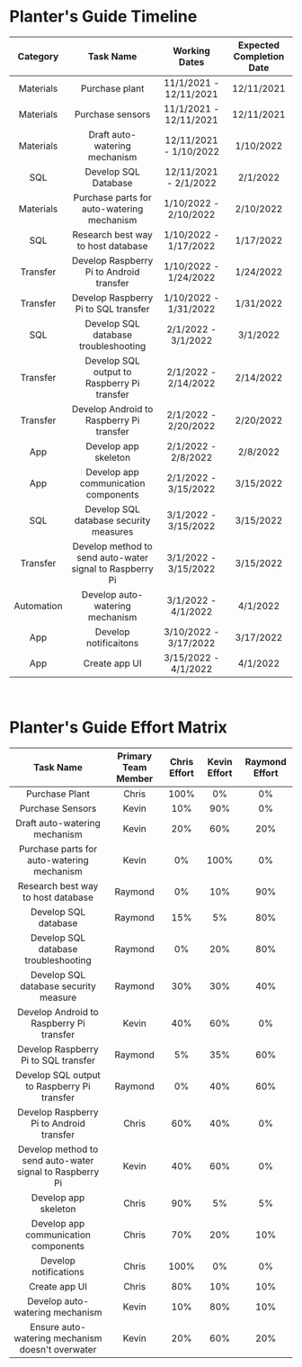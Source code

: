 # Planter's Guide Timeline

| Category | Task Name | Working Dates | Expected Completion Date |
|:---:|:---:|:---:|:---:|
| Materials | Purchase plant | 11/1/2021 - 12/11/2021 | 12/11/2021 |
| Materials | Purchase sensors | 11/1/2021 - 12/11/2021 | 12/11/2021 |
| Materials | Draft auto-watering mechanism | 12/11/2021 - 1/10/2022 | 1/10/2022 |
| SQL | Develop SQL Database | 12/11/2021 - 2/1/2022 | 2/1/2022 |
| Materials | Purchase parts for auto-watering mechanism | 1/10/2022 - 2/10/2022 | 2/10/2022 |
| SQL | Research best way to host database | 1/10/2022 - 1/17/2022 | 1/17/2022 |
| Transfer | Develop Raspberry Pi to Android transfer | 1/10/2022 - 1/24/2022 | 1/24/2022 |
| Transfer | Develop Raspberry Pi to SQL transfer | 1/10/2022 - 1/31/2022 | 1/31/2022 |
| SQL | Develop SQL database troubleshooting | 2/1/2022 - 3/1/2022 | 3/1/2022 |
| Transfer | Develop SQL output to Raspberry Pi transfer | 2/1/2022 - 2/14/2022 | 2/14/2022 |
| Transfer | Develop Android to Raspberry Pi transfer | 2/1/2022 - 2/20/2022 | 2/20/2022 |
| App | Develop app skeleton | 2/1/2022 - 2/8/2022 | 2/8/2022 |
| App | Develop app communication components | 2/1/2022 - 3/15/2022 | 3/15/2022 |
| SQL | Develop SQL database security measures | 3/1/2022 - 3/15/2022 | 3/15/2022 |
| Transfer | Develop method to send auto-water signal to Raspberry Pi| 3/1/2022 - 3/15/2022 | 3/15/2022 |
| Automation | Develop auto-watering mechanism | 3/1/2022 - 4/1/2022 | 4/1/2022 |
| App | Develop notificaitons | 3/10/2022 - 3/17/2022 | 3/17/2022 |
| App | Create app UI | 3/15/2022 - 4/1/2022 | 4/1/2022 |

<br>

# Planter's Guide Effort Matrix
| Task Name | Primary Team Member | Chris Effort | Kevin Effort | Raymond Effort |
|:---:|:---:|:---:|:---:|:---:|
| Purchase Plant | Chris | 100% | 0% | 0% |
| Purchase Sensors | Kevin | 10% | 90% | 0% |
| Draft auto-watering mechanism | Kevin | 20% | 60% | 20% |
| Purchase parts for auto-watering mechanism | Kevin | 0% | 100% | 0% |
| Research best way to host database | Raymond | 0% | 10% | 90% |
| Develop SQL database | Raymond | 15% | 5% | 80% |
| Develop SQL database troubleshooting | Raymond | 0% | 20% | 80% |
| Develop SQL database security measure | Raymond | 30% | 30% | 40% |
| Develop Android to Raspberry Pi transfer | Kevin | 40% | 60% | 0% |
| Develop Raspberry Pi to SQL transfer | Raymond | 5% | 35% | 60% |
| Develop SQL output to Raspberry Pi transfer | Raymond | 0% | 40% | 60% |
| Develop Raspberry Pi to Android transfer | Chris | 60% | 40% | 0% |
| Develop method to send auto-water signal to Raspberry Pi | Kevin | 40% | 60% | 0% |
| Develop app skeleton | Chris | 90% | 5% | 5% |
| Develop app communication components | Chris | 70% | 20% | 10% |
| Develop notifications | Chris | 100% | 0% | 0% |
| Create app UI | Chris | 80% | 10% | 10% |
| Develop auto-watering mechanism | Kevin | 10% | 80% | 10% |
| Ensure auto-watering mechanism doesn't overwater | Kevin | 20% | 60% | 20% |
